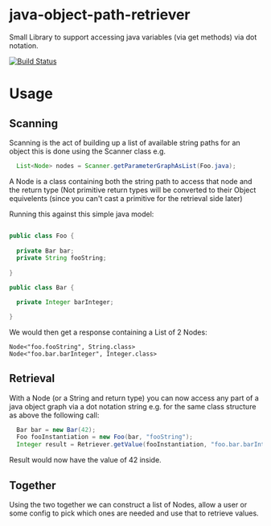 # java-object-path-retriever
Small Library to support accessing java variables (via get methods) via dot notation.

[![Build Status](https://travis-ci.org/JohnCannon87/java-object-path-retriever.svg?branch=master)](https://travis-ci.org/JohnCannon87/java-object-path-retriever)

# Usage
## Scanning
Scanning is the act of building up a list of available string paths for an object this is done using the Scanner class e.g.

```java
  List<Node> nodes = Scanner.getParameterGraphAsList(Foo.java);
```

A Node is a class containing both the string path to access that node and the return type (Not primitive return types will be converted to their Object equivelents (since you can't cast a primitive for the retrieval side later)

Running this against this simple java model:

```java

public class Foo {
  
  private Bar bar;
  private String fooString;
  
}

public class Bar {

  private Integer barInteger;

}

```

We would then get a response containing a List of 2 Nodes:
```
Node<"foo.fooString", String.class>
Node<"foo.bar.barInteger", Integer.class>
```


## Retrieval
With a Node (or a String and return type) you can now access any part of a java object graph via a dot notation string e.g. for the same class structure as above the following call:

```java
  Bar bar = new Bar(42);
  Foo fooInstantiation = new Foo(bar, "fooString");
  Integer result = Retriever.getValue(fooInstantiation, "foo.bar.barInteger", Integer.class);
```

Result would now have the value of 42 inside.

## Together
Using the two together we can construct a list of Nodes, allow a user or some config to pick which ones are needed and use that to retrieve values.

